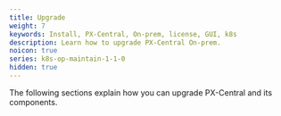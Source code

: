 ```yaml
---
title: Upgrade
weight: 7
keywords: Install, PX-Central, On-prem, license, GUI, k8s
description: Learn how to upgrade PX-Central On-prem.
noicon: true
series: k8s-op-maintain-1-1-0
hidden: true
---
```


The following sections explain how you can upgrade PX-Central and its components.
